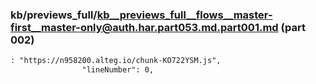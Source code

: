 ### kb/previews_full/kb__previews_full__flows__master-first__master-only@auth.har.part053.md.part001.md (part 002)

```md
: "https://n958200.alteg.io/chunk-KO722YSM.js",
                "lineNumber": 0,
           
```

```
